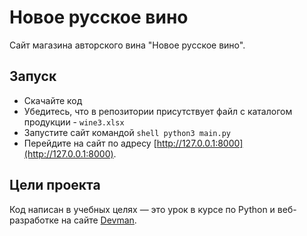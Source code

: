 # Новое русское вино

Сайт магазина авторского вина "Новое русское вино".

## Запуск

- Скачайте код
- Убедитесь, что в репозитории присутствует файл с каталогом продукции - `wine3.xlsx`
- Запустите сайт командой ```shell python3 main.py```
- Перейдите на сайт по адресу [http://127.0.0.1:8000](http://127.0.0.1:8000).

## Цели проекта

Код написан в учебных целях — это урок в курсе по Python и веб-разработке на сайте [Devman](https://dvmn.org).
